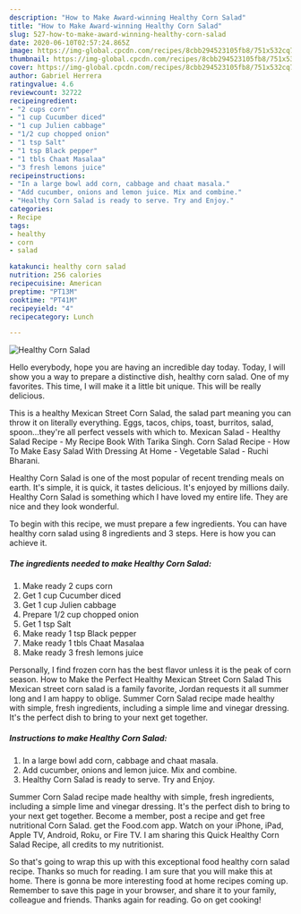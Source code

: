 ```yaml
---
description: "How to Make Award-winning Healthy Corn Salad"
title: "How to Make Award-winning Healthy Corn Salad"
slug: 527-how-to-make-award-winning-healthy-corn-salad
date: 2020-06-10T02:57:24.865Z
image: https://img-global.cpcdn.com/recipes/8cbb294523105fb8/751x532cq70/healthy-corn-salad-recipe-main-photo.jpg
thumbnail: https://img-global.cpcdn.com/recipes/8cbb294523105fb8/751x532cq70/healthy-corn-salad-recipe-main-photo.jpg
cover: https://img-global.cpcdn.com/recipes/8cbb294523105fb8/751x532cq70/healthy-corn-salad-recipe-main-photo.jpg
author: Gabriel Herrera
ratingvalue: 4.6
reviewcount: 32722
recipeingredient:
- "2 cups corn"
- "1 cup Cucumber diced"
- "1 cup Julien cabbage"
- "1/2 cup chopped onion"
- "1 tsp Salt"
- "1 tsp Black pepper"
- "1 tbls Chaat Masalaa"
- "3 fresh lemons juice"
recipeinstructions:
- "In a large bowl add corn, cabbage and chaat masala."
- "Add cucumber, onions and lemon juice. Mix and combine."
- "Healthy Corn Salad is ready to serve. Try and Enjoy."
categories:
- Recipe
tags:
- healthy
- corn
- salad

katakunci: healthy corn salad 
nutrition: 256 calories
recipecuisine: American
preptime: "PT13M"
cooktime: "PT41M"
recipeyield: "4"
recipecategory: Lunch

---
```



![Healthy Corn Salad](https://img-global.cpcdn.com/recipes/8cbb294523105fb8/751x532cq70/healthy-corn-salad-recipe-main-photo.jpg)

Hello everybody, hope you are having an incredible day today. Today, I will show you a way to prepare a distinctive dish, healthy corn salad. One of my favorites. This time, I will make it a little bit unique. This will be really delicious.

This is a healthy Mexican Street Corn Salad, the salad part meaning you can throw it on literally everything. Eggs, tacos, chips, toast, burritos, salad, spoon…they&#39;re all perfect vessels with which to. Mexican Salad - Healthy Salad Recipe - My Recipe Book With Tarika Singh. Corn Salad Recipe - How To Make Easy Salad With Dressing At Home - Vegetable Salad - Ruchi Bharani.

Healthy Corn Salad is one of the most popular of recent trending meals on earth. It's simple, it is quick, it tastes delicious. It's enjoyed by millions daily. Healthy Corn Salad is something which I have loved my entire life. They are nice and they look wonderful.


To begin with this recipe, we must prepare a few ingredients. You can have healthy corn salad using 8 ingredients and 3 steps. Here is how you can achieve it.

<!--inarticleads1-->

##### The ingredients needed to make Healthy Corn Salad:

1. Make ready 2 cups corn
1. Get 1 cup Cucumber diced
1. Get 1 cup Julien cabbage
1. Prepare 1/2 cup chopped onion
1. Get 1 tsp Salt
1. Make ready 1 tsp Black pepper
1. Make ready 1 tbls Chaat Masalaa
1. Make ready 3 fresh lemons juice


Personally, I find frozen corn has the best flavor unless it is the peak of corn season. How to Make the Perfect Healthy Mexican Street Corn Salad This Mexican street corn salad is a family favorite, Jordan requests it all summer long and I am happy to oblige. Summer Corn Salad recipe made healthy with simple, fresh ingredients, including a simple lime and vinegar dressing. It&#39;s the perfect dish to bring to your next get together. 

<!--inarticleads2-->

##### Instructions to make Healthy Corn Salad:

1. In a large bowl add corn, cabbage and chaat masala.
1. Add cucumber, onions and lemon juice. Mix and combine.
1. Healthy Corn Salad is ready to serve. Try and Enjoy.


Summer Corn Salad recipe made healthy with simple, fresh ingredients, including a simple lime and vinegar dressing. It&#39;s the perfect dish to bring to your next get together. Become a member, post a recipe and get free nutritional Corn Salad. get the Food.com app. Watch on your iPhone, iPad, Apple TV, Android, Roku, or Fire TV. I am sharing this Quick Healthy Corn Salad Recipe, all credits to my nutritionist. 

So that's going to wrap this up with this exceptional food healthy corn salad recipe. Thanks so much for reading. I am sure that you will make this at home. There is gonna be more interesting food at home recipes coming up. Remember to save this page in your browser, and share it to your family, colleague and friends. Thanks again for reading. Go on get cooking!
